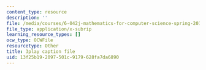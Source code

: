 ```yaml
---
content_type: resource
description: ''
file: /media/courses/6-042j-mathematics-for-computer-science-spring-2015/13f25b192097501c9179628fa7da6890_Mhip1rljvRo.vtt
file_type: application/x-subrip
learning_resource_types: []
ocw_type: OCWFile
resourcetype: Other
title: 3play caption file
uid: 13f25b19-2097-501c-9179-628fa7da6890
---
```

